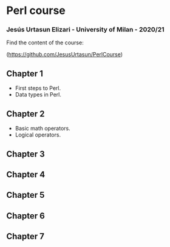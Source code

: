 # Perl course

### Jesús Urtasun Elizari - University of Milan - 2020/21

Find the content of the course:

(https://github.com/JesusUrtasun/PerlCourse)

## Chapter 1

- First steps to Perl.
- Data types in Perl.

## Chapter 2

- Basic math operators.
- Logical operators.

## Chapter 3

## Chapter 4

## Chapter 5

## Chapter 6

## Chapter 7